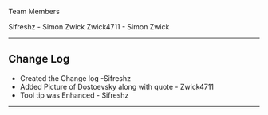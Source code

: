 Team Members

Sifreshz - Simon Zwick
Zwick4711 - Simon Zwick 

-------------------------------------------------------------------------------------------------

Change Log
--------------------------------------------------------------------------------------------------

- Created the Change log  -Sifreshz
- Added Picture of Dostoevsky along with quote - Zwick4711
- Tool tip was Enhanced - Sifreshz










--------------------------------------------------------------------------------------------------
